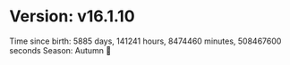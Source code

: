 # Version: v16.1.10
Time since birth: 5885 days, 141241 hours, 8474460 minutes, 508467600 seconds
Season: Autumn 🍁
